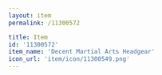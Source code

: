 ```yaml
---
layout: item
permalink: /11300572

title: Item
id: '11300572'
item_name: 'Decent Martial Arts Headgear'
icon_url: 'item/icon/11300549.png'
---
```

